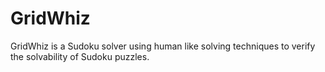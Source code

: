 # GridWhiz
GridWhiz is a Sudoku solver using human like solving techniques to verify the solvability of Sudoku puzzles.
